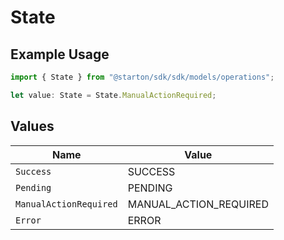 # State

## Example Usage

```typescript
import { State } from "@starton/sdk/sdk/models/operations";

let value: State = State.ManualActionRequired;
```

## Values

| Name                   | Value                  |
| ---------------------- | ---------------------- |
| `Success`              | SUCCESS                |
| `Pending`              | PENDING                |
| `ManualActionRequired` | MANUAL_ACTION_REQUIRED |
| `Error`                | ERROR                  |